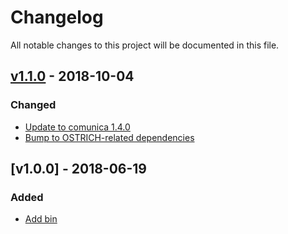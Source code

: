 # Changelog
All notable changes to this project will be documented in this file.

<a name="v1.1.0"></a>
## [v1.1.0](https://github.com/rdfostrich/comunica-actor-init-sparql-ostrich/compare/v1.0.0...v1.1.0) - 2018-10-04

### Changed
* [Update to comunica 1.4.0](https://github.com/rdfostrich/comunica-actor-init-sparql-ostrich/commit/3550c59ec6c39ccde693fb438bf3c773e68e31aa)
* [Bump to OSTRICH-related dependencies](https://github.com/rdfostrich/comunica-actor-init-sparql-ostrich/commit/3482db0a30e32d0ad7848656bdf6e4527542e772)

<a name="v1.0.0"></a>
## [v1.0.0] - 2018-06-19

### Added
* [Add bin](https://github.com/rdfostrich/comunica-actor-init-sparql-ostrich/commit/a001fe527c63124fdb6dfef6e70a56f526f01fdc)
